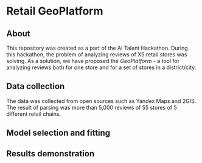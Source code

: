 # Retail GeoPlatform
## About
This repository was created as a part of the AI Talent Hackathon. During this hackathon, the problem of analyzing reviews of X5 retail stores was solving. As a solution, we have proposed the *GeoPlatform* - a tool for analyzing reviews both for one store and for a set of stores in a district/city.

## Data collection
The data was collected from open sources such as Yandex Maps and 2GIS. The result of parsing was more than 5,000 reviews of 55 stores of 5 different retail chains.
## Model selection and fitting

## Results demonstration
